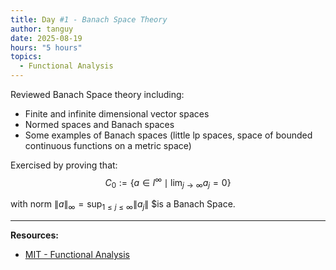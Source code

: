 ```yaml
---
title: Day #1 - Banach Space Theory
author: tanguy
date: 2025-08-19
hours: "5 hours"
topics:
  - Functional Analysis
---
```


Reviewed Banach Space theory including:
* Finite and infinite dimensional vector spaces
* Normed spaces and Banach spaces
* Some examples of Banach spaces (little lp spaces, space of bounded continuous functions on a metric space)

Exercised by proving that:
$$
C_0 := \{a \in l^\infty \mid \lim_{j \to \infty} a_j = 0 \} 
$$

with norm $\|a\|_\infty = \sup_{1 \leq j \leq \infty} \|a_j\|$ $is a Banach Space.


---


**Resources:**
* [MIT - Functional Analysis](https://ocw.mit.edu/courses/18-102-introduction-to-functional-analysis-spring-2021/pages/lecture-notes-and-readings/)

